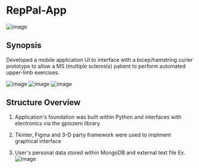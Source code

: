 ﻿# RepPal-App
![image](https://user-images.githubusercontent.com/59580503/209366247-e8a84a89-340e-45eb-b6a3-df12b2f820ef.png)



 ## Synopsis ##
Developed a mobile application UI to interface with a bicep/hamstring curler prototype to allow a MS (multiple sclerosis) patient to perform automated upper-limb exercises.

![image](https://user-images.githubusercontent.com/59580503/209367983-217c0b4b-325b-4b48-a606-d0b5d1d12634.png)  ![image](https://user-images.githubusercontent.com/59580503/209368036-b9e54267-d2c8-436f-a18c-0c1ff63a4fc8.png)  ![image](https://user-images.githubusercontent.com/59580503/209368090-1bfb80e5-3656-41ad-aaa9-72ed21ff4713.png)


## Structure Overview ##
1. Application's foundation was built within Python and interfaces with electronics via the gpiozero library. 

2. Tkinter, Figma and 3-D party framework were used to implment graphical interface

3. User's personal data stored within MongoDB and external text file
  Ex.
  ![image](https://user-images.githubusercontent.com/59580503/209366064-859dd59e-a91e-45c3-9926-c9a6d2631b35.png)


